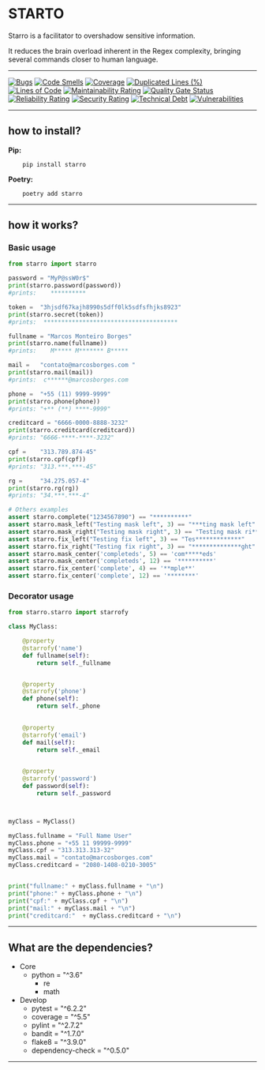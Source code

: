 # STARTO

Starro is a facilitator to overshadow sensitive information.

It reduces the brain overload inherent in the Regex complexity, bringing several commands closer to human language.

---

[![Bugs](https://sonarcloud.io/api/project_badges/measure?project=marcosborges_starro-python&metric=bugs)](https://sonarcloud.io/dashboard?id=marcosborges_starro-python)
[![Code Smells](https://sonarcloud.io/api/project_badges/measure?project=marcosborges_starro-python&metric=code_smells)](https://sonarcloud.io/dashboard?id=marcosborges_starro-python) [![Coverage](https://sonarcloud.io/api/project_badges/measure?project=marcosborges_starro-python&metric=coverage)](https://sonarcloud.io/dashboard?id=marcosborges_starro-python) [![Duplicated Lines (%)](https://sonarcloud.io/api/project_badges/measure?project=marcosborges_starro-python&metric=duplicated_lines_density)](https://sonarcloud.io/dashboard?id=marcosborges_starro-python) [![Lines of Code](https://sonarcloud.io/api/project_badges/measure?project=marcosborges_starro-python&metric=ncloc)](https://sonarcloud.io/dashboard?id=marcosborges_starro-python)
[![Maintainability Rating](https://sonarcloud.io/api/project_badges/measure?project=marcosborges_starro-python&metric=sqale_rating)](https://sonarcloud.io/dashboard?id=marcosborges_starro-python)
[![Quality Gate Status](https://sonarcloud.io/api/project_badges/measure?project=marcosborges_starro-python&metric=alert_status)](https://sonarcloud.io/dashboard?id=marcosborges_starro-python)
[![Reliability Rating](https://sonarcloud.io/api/project_badges/measure?project=marcosborges_starro-python&metric=reliability_rating)](https://sonarcloud.io/dashboard?id=marcosborges_starro-python) [![Security Rating](https://sonarcloud.io/api/project_badges/measure?project=marcosborges_starro-python&metric=security_rating)](https://sonarcloud.io/dashboard?id=marcosborges_starro-python) [![Technical Debt](https://sonarcloud.io/api/project_badges/measure?project=marcosborges_starro-python&metric=sqale_index)](https://sonarcloud.io/dashboard?id=marcosborges_starro-python)
[![Vulnerabilities](https://sonarcloud.io/api/project_badges/measure?project=marcosborges_starro-python&metric=vulnerabilities)](https://sonarcloud.io/dashboard?id=marcosborges_starro-python)


---

## how to install?

**Pip:**
```
    pip install starro
```

**Poetry:**
```
    poetry add starro
```

---

## how it works?

### Basic usage

```python
from starro import starro

password = "MyP@ssW0r$"
print(starro.password(password))
#prints:    **********

token =  "3hjsdf67kajh8990s5dff0lk5sdfsfhjks8923"
print(starro.secret(token))
#prints:  **************************************

fullname = "Marcos Monteiro Borges"
print(starro.name(fullname))
#prints:    M***** M******* B*****

mail =   "contato@marcosborges.com "
print(starro.mail(mail))
#prints:  c******@marcosborges.com

phone =  "+55 (11) 9999-9999"
print(starro.phone(phone)) 
#prints: "+** (**) ****-9999"

creditcard = "6666-0000-8888-3232"
print(starro.creditcard(creditcard))
#prints: "6666-****-****-3232"

cpf =    "313.789.874-45"
print(starro.cpf(cpf))
#prints: "313.***.***-45"

rg =     "34.275.057-4"
print(starro.rg(rg))
#prints: "34.***.***-4"

# Others examples
assert starro.complete("1234567890") == "**********"
assert starro.mask_left("Testing mask left", 3) == "***ting mask left"
assert starro.mask_right("Testing mask right", 3) == "Testing mask ri***"
assert starro.fix_left("Testing fix left", 3) == "Tes*************"
assert starro.fix_right("Testing fix right", 3) == "**************ght"
assert starro.mask_center('completeds', 5) == 'com*****eds'
assert starro.mask_center('completeds', 12) == '**********'
assert starro.fix_center('complete', 4) == '**mple**'
assert starro.fix_center('complete', 12) == '********'


```

### Decorator usage

```python
from starro.starro import starrofy

class MyClass:

    @property
    @starrofy('name')
    def fullname(self):
        return self._fullname


    @property
    @starrofy('phone')
    def phone(self):
        return self._phone

    
    @property
    @starrofy('email')
    def mail(self):
        return self._email

    
    @property
    @starrofy('password')
    def password(self):
        return self._password



myClass = MyClass()

myClass.fullname = "Full Name User"
myClass.phone = "+55 11 99999-9999"
myClass.cpf = "313.313.313-32"
myClass.mail = "contato@marcosborges.com"
myClass.creditcard = "2080-1408-0210-3005"


print("fullname:" + myClass.fullname + "\n")
print("phone:" + myClass.phone + "\n")
print("cpf:" + myClass.cpf + "\n")
print("mail:" + myClass.mail + "\n")
print("creditcard:"  + myClass.creditcard + "\n")

```
---

## What are the dependencies?

- Core
    - python = "^3.6"
        - re
        - math
- Develop
    - pytest = "^6.2.2"
    - coverage = "^5.5"
    - pylint = "^2.7.2"
    - bandit = "^1.7.0"
    - flake8 = "^3.9.0"
    - dependency-check = "^0.5.0"


---
